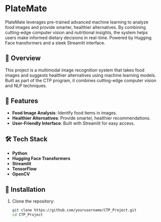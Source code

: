 # PlateMate
PlateMate  leverages pre-trained advanced machine learning to analyze food images and provide smarter, healthier alternatives. By combining cutting-edge computer vision and nutritional insights, the system helps users make informed dietary decisions in real-time. Powered by Hugging Face transformers and a sleek Streamlit interface.

## 🌟 Overview
This project is a multimodal image recognition system that takes food images and suggests healthier alternatives using machine learning models. Built as part of the CTP program, it combines cutting-edge computer vision and NLP techniques.

## 🔑 Features
- **Food Image Analysis**: Identify food items in images.
- **Healthier Alternatives**: Provide smarter, healthier recommendations.
- **User-Friendly Interface**: Built with Streamlit for easy access.

## 🛠 Tech Stack
- **Python**
- **Hugging Face Transformers**
- **Streamlit**
- **TensorFlow**
- **OpenCV**

## 🚀 Installation
1. Clone the repository:
   ```bash
   git clone https://github.com/yourusername/CTP_Project.git
   cd CTP_Project
